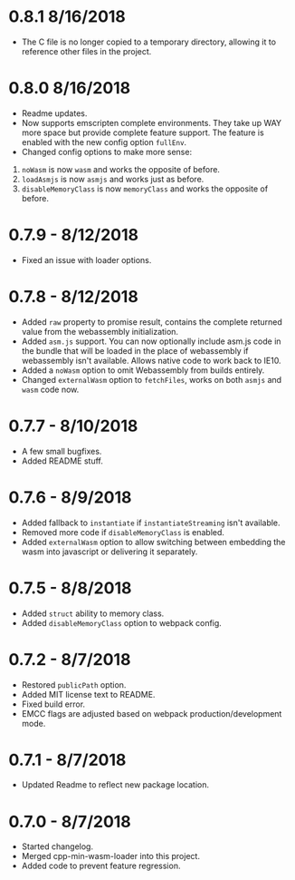 # 0.8.1 8/16/2018
- The C file is no longer copied to a temporary directory, allowing it to reference other files in the project.

# 0.8.0 8/16/2018
- Readme updates.
- Now supports emscripten complete environments.  They take up WAY more space but provide complete feature support.  The feature is enabled with the new config option `fullEnv`.
- Changed config options to make more sense: 
1. `noWasm` is now `wasm` and works the opposite of before.
2. `loadAsmjs` is now `asmjs` and works just as before.
3. `disableMemoryClass` is now `memoryClass` and works the opposite of before.

# 0.7.9 - 8/12/2018
- Fixed an issue with loader options.

# 0.7.8 - 8/12/2018
- Added `raw` property to promise result, contains the complete returned value from the webassembly initialization.
- Added `asm.js` support.  You can now optionally include asm.js code in the bundle that will be loaded in the place of webassembly if webassembly isn't available.  Allows native code to work back to IE10.
- Added a `noWasm` option to omit Webassembly from builds entirely.
- Changed `externalWasm` option to `fetchFiles`, works on both `asmjs` and `wasm` code now.

# 0.7.7 - 8/10/2018
- A few small bugfixes.
- Added README stuff.

# 0.7.6 - 8/9/2018
- Added fallback to `instantiate` if `instantiateStreaming` isn't available.
- Removed more code if `disableMemoryClass` is enabled.
- Added `externalWasm` option to allow switching between embedding the wasm into javascript or delivering it separately.

# 0.7.5 - 8/8/2018
- Added `struct` ability to memory class.
- Added `disableMemoryClass` option to webpack config.

# 0.7.2 - 8/7/2018
- Restored `publicPath` option.
- Added MIT license text to README.
- Fixed build error.
- EMCC flags are adjusted based on webpack production/development mode.

# 0.7.1 - 8/7/2018
- Updated Readme to reflect new package location.

# 0.7.0 - 8/7/2018
- Started changelog.
- Merged cpp-min-wasm-loader into this project.
- Added code to prevent feature regression.